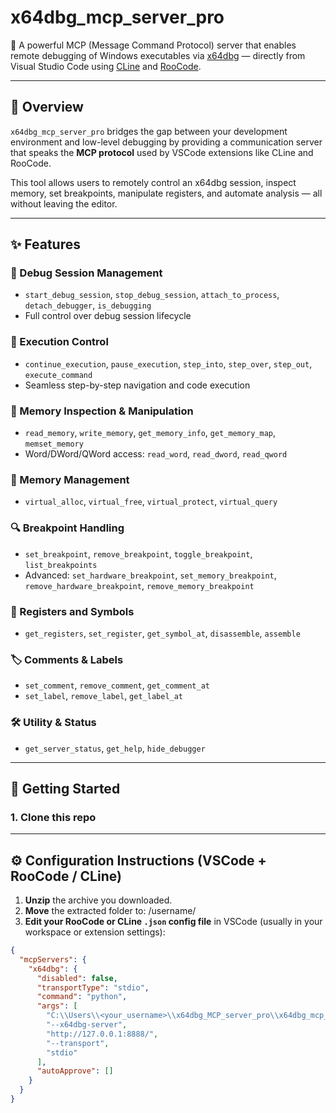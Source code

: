 # x64dbg_mcp_server_pro

🔧 A powerful MCP (Message Command Protocol) server that enables remote debugging of Windows executables via [x64dbg](https://x64dbg.com) — directly from Visual Studio Code using [CLine](https://marketplace.visualstudio.com/items?itemName=saoudrizwan.claude-dev) and [RooCode](https://marketplace.visualstudio.com/items?itemName=RooVeterinaryInc.roo-cline).

---

## 📌 Overview

`x64dbg_mcp_server_pro` bridges the gap between your development environment and low-level debugging by providing a communication server that speaks the **MCP protocol** used by VSCode extensions like CLine and RooCode.

This tool allows users to remotely control an x64dbg session, inspect memory, set breakpoints, manipulate registers, and automate analysis — all without leaving the editor.

---

## ✨ Features

### 🔄 Debug Session Management
- `start_debug_session`, `stop_debug_session`, `attach_to_process`, `detach_debugger`, `is_debugging`
- Full control over debug session lifecycle

### 🐞 Execution Control
- `continue_execution`, `pause_execution`, `step_into`, `step_over`, `step_out`, `execute_command`
- Seamless step-by-step navigation and code execution

### 💾 Memory Inspection & Manipulation
- `read_memory`, `write_memory`, `get_memory_info`, `get_memory_map`, `memset_memory`
- Word/DWord/QWord access: `read_word`, `read_dword`, `read_qword`

### 🧱 Memory Management
- `virtual_alloc`, `virtual_free`, `virtual_protect`, `virtual_query`

### 🔍 Breakpoint Handling
- `set_breakpoint`, `remove_breakpoint`, `toggle_breakpoint`, `list_breakpoints`
- Advanced: `set_hardware_breakpoint`, `set_memory_breakpoint`, `remove_hardware_breakpoint`, `remove_memory_breakpoint`

### 🧠 Registers and Symbols
- `get_registers`, `set_register`, `get_symbol_at`, `disassemble`, `assemble`

### 🏷 Comments & Labels
- `set_comment`, `remove_comment`, `get_comment_at`
- `set_label`, `remove_label`, `get_label_at`

### 🛠 Utility & Status
- `get_server_status`, `get_help`, `hide_debugger`

---

## 🚀 Getting Started

### 1. Clone this repo
---

## ⚙️ Configuration Instructions (VSCode + RooCode / CLine)

1. **Unzip** the archive you downloaded.
2. **Move** the extracted folder to: /username/
3. **Edit your RooCode or CLine `.json` config file** in VSCode (usually in your workspace or extension settings):

```json
{
  "mcpServers": {
    "x64dbg": {
      "disabled": false,
      "transportType": "stdio",
      "command": "python",
      "args": [
        "C:\\Users\\<your_username>\\x64dbg_MCP_server_pro\\x64dbg_mcp_server_pro.py",
        "--x64dbg-server",
        "http://127.0.0.1:8888/",
        "--transport",
        "stdio"
      ],
      "autoApprove": []
    }
  }
}

